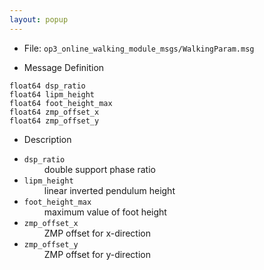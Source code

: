 ```yaml
---
layout: popup
---
```


- File: `op3_online_walking_module_msgs/WalkingParam.msg`

- Message Definition
 ```
 float64 dsp_ratio
 float64 lipm_height
 float64 foot_height_max
 float64 zmp_offset_x
 float64 zmp_offset_y
 ```

- Description

* `dsp_ratio`   
&emsp;&emsp; double support phase ratio      
* `lipm_height`    
&emsp;&emsp; linear inverted pendulum height   
* `foot_height_max`    
&emsp;&emsp; maximum value of foot height   
* `zmp_offset_x`    
&emsp;&emsp; ZMP offset for x-direction   
* `zmp_offset_y`    
&emsp;&emsp; ZMP offset for y-direction   



